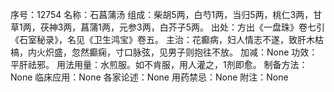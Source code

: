 序号：12754
名称：石菖蒲汤
组成：柴胡5两，白芍1两，当归5两，桃仁3两，甘草1两，茯神3两，菖蒲1两，元参3两，白芥子5两。
出处：方出《一盘珠》卷七引《石室秘录》，名见《卫生鸿宝》卷五。
主治：花癫病，妇人情志不遂，致肝木枯槁，内火炽盛，忽然癫痫，寸口脉弦，见男子则抱往不放。
加减：None
功效：平肝祛邪。
用法用量：水煎服。如不肯服，用人灌之，1剂即愈。
制备方法：None
临床应用：None
各家论述：None
用药禁忌：None
附注：None
